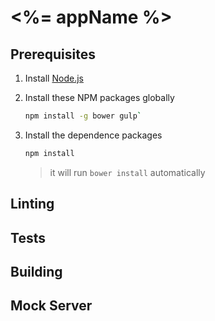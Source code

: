 # <%= appName %>

## Prerequisites

1. Install [Node.js](http://nodejs.org)

2. Install these NPM packages globally

    ```bash
    npm install -g bower gulp`
    ```

3. Install the dependence packages

    ```bash
    npm install
    ```
    
    > it will run `bower install` automatically

## Linting

## Tests

## Building

## Mock Server

 
